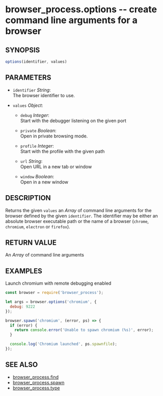 # browser_process.options -- create command line arguments for a browser

## SYNOPSIS

```js
options(identifier, values)
```

## PARAMETERS

* `identifier` *String*:  
    The browser identifier to use.

* `values` *Object*:  
    * `debug` *Integer*:  
        Start with the debugger listening on the given port

    * `private` *Boolean*:  
        Open in private browsing mode.

    * `profile` *Integer*:  
        Start with the profile with the given path

    * `url` *String*:  
        Open URL in a new tab or window

    * `window` *Boolean*:  
        Open in a new window

## DESCRIPTION

Returns the given `values` an *Array* of command line arguments for the
browser defined by the given `identifier`. The identifier may be either an
absolute browser executable path or the name of a browser (`chrome`,
`chromium`, `electron` or `firefox`).

## RETURN VALUE

An *Array* of command line arguments

## EXAMPLES

Launch chromium with remote debugging enabled

```js
const browser = require('browser_process');

let args = browser.options('chromium', {
  debug: 9222
});

browser.spawn('chromium', (error, ps) => {
  if (error) {
    return console.error('Unable to spawn chromium (%s)', error);
  }

  console.log('Chromium launched', ps.spawnfile);
});
```

## SEE ALSO

- [browser_process.find](browser_process.find.3.md)
- [browser_process.spawn](browser_process.spawn.3.md)
- [browser_process.type](browser_process.type.3.md)
